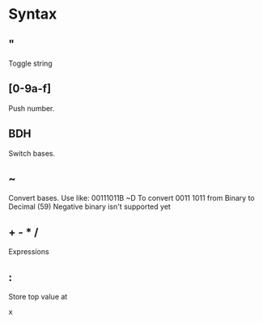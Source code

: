 # Syntax

## "
Toggle string

## [0-9a-f]
Push number.

## BDH
Switch bases.

## ~
Convert bases.
Use like:
    00111011B ~D
To convert 0011 1011 from Binary to Decimal (59)
Negative binary isn't supported yet

## + - * /
Expressions

## :<x>
Store top value at <pre>x</pre>
